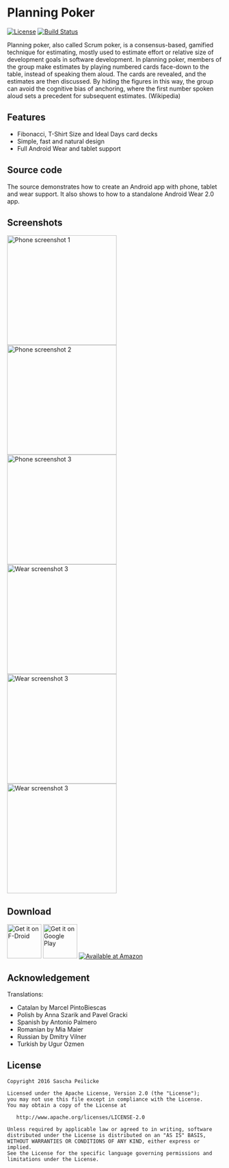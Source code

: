 # Planning Poker
[![License](http://img.shields.io/:license-apache-blue.svg)](http://www.apache.org/licenses/LICENSE-2.0.html)
[![Build Status](https://travis-ci.org/saschpe/PlanningPoker.svg?branch=master)](https://travis-ci.org/saschpe/PlanningPoker)

Planning poker, also called Scrum poker, is a consensus-based, gamified technique for estimating, mostly used to estimate effort or relative size of development goals in software development. In planning poker, members of the group make estimates by playing numbered cards face-down to the table, instead of speaking them aloud. The cards are revealed, and the estimates are then discussed. By hiding the figures in this way, the group can avoid the cognitive bias of anchoring, where the first number spoken aloud sets a precedent for subsequent estimates. (Wikipedia)

## Features
- Fibonacci, T-Shirt Size and Ideal Days card decks
- Simple, fast and natural design
- Full Android Wear and tablet support

## Source code
The source demonstrates how to create an Android app with phone, tablet and wear support. It also shows to how to a standalone Android Wear 2.0 app.

## Screenshots
<img alt="Phone screenshot 1" src="assets/device-art/device-phone-portrait-1.png" width="256" />
<img alt="Phone screenshot 2" src="assets/device-art/device-phone-portrait-2.png" width="256" />
<img alt="Phone screenshot 3" src="assets/device-art/device-phone-portrait-3.png" width="256" />
<img alt="Wear screenshot 3" src="assets/device-art/device-wear-round-1.png" width="256" />
<img alt="Wear screenshot 3" src="assets/device-art/device-wear-round-2.png" width="256" />
<img alt="Wear screenshot 3" src="assets/device-art/device-wear-square-1.png" width="256" />

## Download

<a href="https://f-droid.org/packages/saschpe.poker" target="_blank">
<img src="https://f-droid.org/badge/get-it-on.png" alt="Get it on F-Droid" height="80"/></a>
<a href='https://play.google.com/store/apps/details?id=saschpe.poker'><img alt='Get it on Google Play' src='https://play.google.com/intl/en_us/badges/images/generic/en_badge_web_generic.png' height="80"/></a>
<a href='http://www.amazon.com/gp/product/B01N1ERDH5/ref=saschpe.poker'><img alt='Available at Amazon' src='https://images-na.ssl-images-amazon.com/images/G/01/mobile-apps/devportal2/res/images/amazon-underground-app-us-black.png'/></a>

## Acknowledgement
Translations:
- Catalan by Marcel PintoBiescas
- Polish by Anna Szarik and Pavel Gracki
- Spanish by Antonio Palmero
- Romanian by Mia Maier
- Russian by Dmitry Vilner
- Turkish by Ugur Ozmen

## License

    Copyright 2016 Sascha Peilicke

    Licensed under the Apache License, Version 2.0 (the "License");
    you may not use this file except in compliance with the License.
    You may obtain a copy of the License at

       http://www.apache.org/licenses/LICENSE-2.0

    Unless required by applicable law or agreed to in writing, software
    distributed under the License is distributed on an "AS IS" BASIS,
    WITHOUT WARRANTIES OR CONDITIONS OF ANY KIND, either express or implied.
    See the License for the specific language governing permissions and
    limitations under the License.
